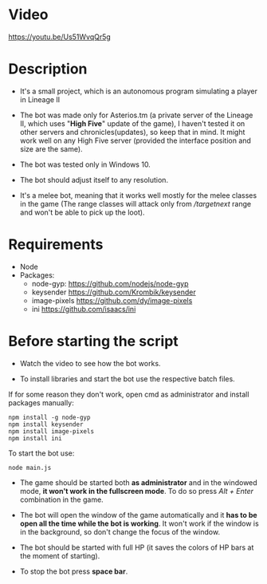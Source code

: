 # Video

https://youtu.be/Us51WvqQr5g

# Description

* It's a small project, which is an autonomous program simulating a player in Lineage II

* The bot was made only for Asterios.tm (a private server of the Lineage II, which uses "__High Five__" update of the game),
I haven't tested it on other servers and chronicles(updates), so keep that in mind. It might work well on any High Five server (provided the interface position and size are the same).

* The bot was tested only in Windows 10.

* The bot should adjust itself to any resolution.

* It's a melee bot, meaning that it works well mostly for the melee classes in the game (The range classes will attack only from */targetnext* range and won't be able to pick up the loot).

# Requirements

- Node
- Packages:
  - node-gyp: https://github.com/nodejs/node-gyp
  - keysender https://github.com/Krombik/keysender
  - image-pixels https://github.com/dy/image-pixels
  - ini https://github.com/isaacs/ini

# Before starting the script

* Watch the video to see how the bot works.

* To install libraries and start the bot use the respective batch files.

If for some reason they don't work, open cmd as administrator and install packages manually:
```
npm install -g node-gyp
npm install keysender
npm install image-pixels
npm install ini
```
To start the bot use:
```
node main.js
```

* The game should be started both __as administrator__ and in the windowed mode, __it won't work in the fullscreen mode__. To do so press _Alt + Enter_ combination in the game.

* The bot will open the window of the game automatically and it __has to be open all the time while the bot is working__.
It won't work if the window is in the background, so don't change the focus of the window.

* The bot should be started with full HP (it saves the colors of HP bars at the moment of starting).

* To stop the bot press __space bar__.
